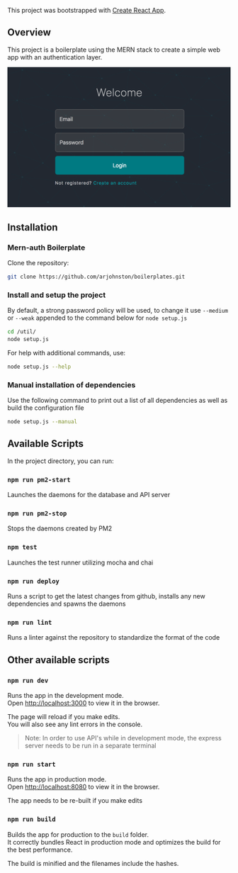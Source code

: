 This project was bootstrapped with [Create React App](https://github.com/facebookincubator/create-react-app).

## Overview
This project is a boilerplate using the MERN stack to create a simple web app with an authentication layer.

<p align='center'>
  <img src='https://github.com/arjohnston/boilerplates/blob/master/mern-auth/public/example.png' width='600' alt='start up'>
</p>

## Installation

### Mern-auth Boilerplate

Clone the repository:
```sh
git clone https://github.com/arjohnston/boilerplates.git
```

### Install and setup the project

By default, a strong password policy will be used, to change it use `--medium` or `--weak` appended to the command below for `node setup.js`
```sh
cd /util/
node setup.js
```

For help with additional commands, use:
```sh
node setup.js --help
```

### Manual installation of dependencies

Use the following command to print out a list of all dependencies as well as build the configuration file
```sh
node setup.js --manual
```

## Available Scripts

In the project directory, you can run:

### `npm run pm2-start`

Launches the daemons for the database and API server

### `npm run pm2-stop`

Stops the daemons created by PM2

### `npm test`

Launches the test runner utilizing mocha and chai

### `npm run deploy`

Runs a script to get the latest changes from github, installs any new dependencies and spawns the daemons

### `npm run lint`

Runs a linter against the repository to standardize the format of the code


## Other available scripts

### `npm run dev`

Runs the app in the development mode.<br>
Open [http://localhost:3000](http://localhost:3000) to view it in the browser.

The page will reload if you make edits.<br>
You will also see any lint errors in the console.

> Note: In order to use API's while in development mode, the express server needs to be run in a separate terminal

### `npm run start`

Runs the app in production mode.<br>
Open [http://localhost:8080](http://localhost:8080) to view it in the browser.

The app needs to be re-built if you make edits<br>

### `npm run build`

Builds the app for production to the `build` folder.<br>
It correctly bundles React in production mode and optimizes the build for the best performance.

The build is minified and the filenames include the hashes.<br>
